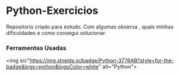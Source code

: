 # Python-Exercicios
Repositorio criado para estudo. 
Com algumas observa , quais minhas dificuldades e como consegui solucionar.


### **Ferramentas Usadas**
<img src"https://img.shields.io/badge/Python-3776AB?style=for-the-badge&logo=python&logoColor=white" alt="Python">
 




